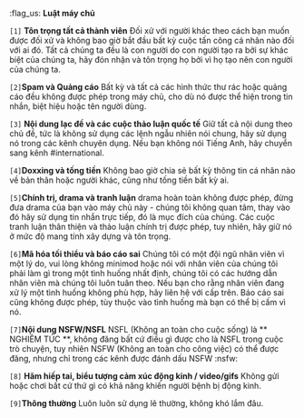 :flag_us: **Luật máy chủ**

`[1]` **Tôn trọng tất cả thành viên** Đối xử với người khác theo cách bạn muốn được đối xử và không bao giờ bắt đầu bất kỳ cuộc tấn công cá nhân nào đối với ai đó. Tất cả chúng ta đều là con người do con người tạo ra bởi sự khác biệt của chúng ta, hãy đón nhận và tôn trọng họ bởi vì họ tạo nên con người của chúng ta.

`[2]`**Spam và Quảng cáo** Bất kỳ và tất cả các hình thức thư rác hoặc quảng cáo đều không được phép trong máy chủ, cho dù nó được thể hiện trong tin nhắn, biệt hiệu hoặc tên người dùng.

`[3]` **Nội dung lạc đề và các cuộc thảo luận quốc tế** Giữ tất cả nội dung theo chủ đề, tức là không sử dụng các lệnh ngẫu nhiên nói chung, hãy sử dụng nó trong các kênh chuyên dụng. Nếu bạn không nói Tiếng Anh, hãy chuyển sang kênh #international.

`[4]`**Doxxing và tống tiền** Không bao giờ chia sẻ bất kỳ thông tin cá nhân nào về bản thân hoặc người khác, cũng như tống tiền bất kỳ ai.

`[5]`**Chính trị, drama và tranh luận** drama hoàn toàn không được phép, đừng đưa drama của bạn vào máy chủ này - chúng tôi không quan tâm, thay vào đó hãy sử dụng tin nhắn trực tiếp, đó là mục đích của chúng. Các cuộc tranh luận thân thiện và thảo luận chính trị được phép, tuy nhiên, hãy giữ nó ở mức độ mang tính xây dựng và tôn trọng.

`[6]`**Mã hóa tối thiểu và báo cáo sai** Chúng tôi có một đội ngũ nhân viên vì một lý do, vui lòng không minimod hoặc nói với nhân viên của chúng tôi phải làm gì trong một tình huống nhất định, chúng tôi có các hướng dẫn nhân viên mà chúng tôi luôn tuân theo. Nếu bạn cho rằng nhân viên đang xử lý một tình huống không phù hợp, hãy liên hệ với cấp trên. Báo cáo sai cũng không được phép, tùy thuộc vào tình huống mà bạn có thể bị cấm vì nó.

`[7]`**Nội dung NSFW/NSFL** NSFL (Không an toàn cho cuộc sống) là ** NGHIÊM TÚC **, không đăng bất cứ điều gì được cho là NSFL trong cuộc trò chuyện, tuy nhiên NSFW (Không an toàn cho công việc) có thể được đăng, nhưng chỉ trong các kênh được đánh dấu NSFW :nsfw:

` [8] ` **Hãm hiếp tai, biểu tượng cảm xúc động kinh / video/gifs** Không gửi hoặc chơi bất cứ thứ gì có khả năng khiến người bệnh bị động kinh.

`[9]`**Thông thường** Luôn luôn sử dụng lẽ thường, không khó lắm đâu.